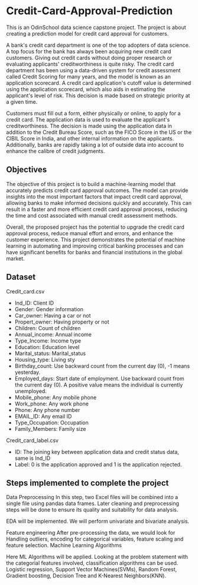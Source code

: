 # Credit-Card-Approval-Prediction

This is an OdinSchool data science capstone project. The project is about creating a prediction model for credit card approval for customers.

A bank's credit card department is one of the top adopters of data science. A top focus for the bank has always been acquiring new credit card customers. Giving out credit cards without doing proper research or evaluating applicants' creditworthiness is quite risky. The credit card department has been using a data-driven system for credit assessment called Credit Scoring for many years, and the model is known as an application scorecard. A credit card application's cutoff value is determined using the application scorecard, which also aids in estimating the applicant's level of risk. This decision is made based on strategic priority at a given time.

Customers must fill out a form, either physically or online, to apply for a credit card. The application data is used to evaluate the applicant's creditworthiness. The decision is made using the application data in addition to the Credit Bureau Score, such as the FICO Score in the US or the CIBIL Score in India, and other internal information on the applicants. Additionally, banks are rapidly taking a lot of outside data into account to enhance the calibre of credit judgments.

## **Objectives**
The objective of this project is to build a machine-learning model that accurately predicts credit card approval outcomes. The model can provide insights into the most important factors that impact credit card approval, allowing banks to make informed decisions quickly and accurately. This can result in a faster and more efficient credit card approval process, reducing the time and cost associated with manual credit assessment methods.

Overall, the proposed project has the potential to upgrade the credit card approval process, reduce manual effort and errors, and enhance the customer experience. This project demonstrates the potential of machine learning in automating and improving critical banking processes and can have significant benefits for banks and financial institutions in the global market.

## **Dataset**
Credit_card.csv

- Ind_ID: Client ID
- Gender: Gender information
- Car_owner: Having a car or not
- Propert_owner: Having property or not
- Children: Count of children
- Annual_income: Annual income
- Type_Income: Income type
- Education: Education level
- Marital_status: Marital_status
- Housing_type: Living sty
- Birthday_count: Use backward count from the current day (0), -1 means yesterday.
- Employed_days: Start date of employment. Use backward count from the current day (0). A positive value means the individual is currently unemployed.
- Mobile_phone: Any mobile phone
- Work_phone: Any work phone
- Phone: Any phone number
- EMAIL_ID: Any email ID
- Type_Occupation: Occupation
- Family_Members: Family size

Credit_card_label.csv

- ID: The joining key between application data and credit status data, same is Ind_ID
- Label: 0 is the application approved and 1 is the application rejected.

## **Steps implemented to complete the project**
Data Preprocessing
In this step, two Excel files will be combined into a single file using pandas data frames. Later cleaning and preprocessing steps will be done to ensure its quality and suitability for data analysis.

EDA will be implemented. We will perform univariate and bivariate analysis.

Feature engineering
After pre-processing the data, we would look for Handling outliers, encoding for categorical variables, feature scaling and feature selection.
Machine Learning Algorithms

Here ML Algorithms will be applied. Looking at the problem statement with the categorial features involved, classification algorithms can be used. Logistic regression, Support Vector Machines(SVMs), Random Forest, Gradient boosting, Decision Tree and K-Nearest Neighbors(KNN).
